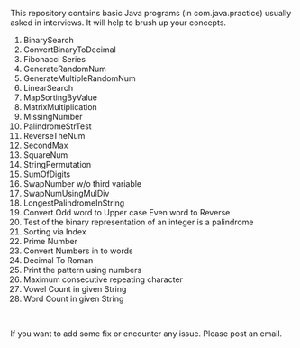 <p>This repository contains basic Java programs (in com.java.practice) usually asked in interviews. It will help to brush up your concepts.</p>
<ol>
<li>BinarySearch</li>
<li>ConvertBinaryToDecimal</li>
<li>Fibonacci Series</li>
<li>GenerateRandomNum</li>
<li>GenerateMultipleRandomNum</li>
<li>LinearSearch</li>
<li>MapSortingByValue</li>
<li>MatrixMultiplication</li>
<li>MissingNumber</li>
<li>PalindromeStrTest</li>
<li>ReverseTheNum</li>
<li>SecondMax</li>
<li>SquareNum</li>
<li>StringPermutation</li>
<li>SumOfDigits</li>
<li>SwapNumber w/o third variable</li>
<li>SwapNumUsingMulDiv</li>
<li>LongestPalindromeInString</li>
<li>Convert Odd word to Upper case Even word to Reverse</li>
<li>Test of the binary representation of an integer is a palindrome</li>
<li>Sorting via Index</li>
<li>Prime Number</li>
<li>Convert Numbers in to words</li>
<li>Decimal To Roman</li>
<li>Print the pattern using numbers</li>
<li>Maximum consecutive repeating character</li>
<li>Vowel Count in given String</li>
<li>Word Count in given String</li>
</ol>
<p>&nbsp;</p>
<p>If you want to add some fix or encounter any issue. Please post an email.&nbsp;</p>